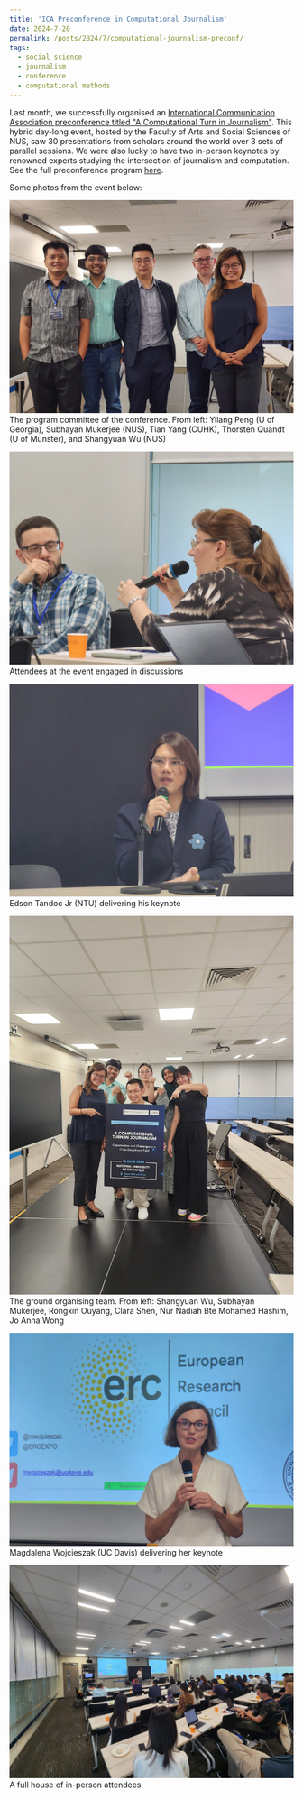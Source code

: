 ```yaml
---
title: 'ICA Preconference in Computational Journalism'
date: 2024-7-20
permalink: /posts/2024/7/computational-journalism-preconf/
tags:
  - social science
  - journalism
  - conference
  - computational methods
---
```


Last month, we successfully organised an [International Communication Association preconference titled "A Computational Turn in Journalism"](https://fass.nus.edu.sg/cnm/ica-2024/). This hybrid day-long event, hosted by the Faculty of Arts and Social Sciences of NUS, saw 30 presentations from scholars around the world over 3 sets of parallel sessions. We were also lucky to have two in-person keynotes by renowned experts studying the intersection of journalism and computation. See the full preconference program [here](https://fass.nus.edu.sg/cnm/wp-content/uploads/sites/2/2024/06/Preconference-Program-Final_20240617.pdf).

Some photos from the event below:

![preconference 1](/assets/images/preconf1.jpg)
<span style="font-size: 14px; line-height: 1;">The program committee of the conference. From left: Yilang Peng (U of Georgia), Subhayan Mukerjee (NUS), Tian Yang (CUHK), Thorsten Quandt (U of Munster), and Shangyuan Wu (NUS) </span>

![preconference 2](/assets/images/preconf2.jpg)
<span style="font-size: 14px; line-height: 1;">Attendees at the event engaged in discussions</span>

![preconference 3](/assets/images/preconf3.jpg)
<span style="font-size: 14px; line-height: 1;">Edson Tandoc Jr (NTU) delivering his keynote</span>

![preconference 4](/assets/images/preconf4.jpg)
<span style="font-size: 14px; line-height: 1;">The ground organising team. From left: Shangyuan Wu, Subhayan Mukerjee, Rongxin Ouyang, Clara Shen, Nur Nadiah Bte Mohamed Hashim, Jo Anna Wong</span>

![preconference 5](/assets/images/preconf5.jpg)
<span style="font-size: 14px; line-height: 1;">Magdalena Wojcieszak (UC Davis) delivering her keynote</span>

![preconference 6](/assets/images/preconf6.jpg)
<span style="font-size: 14px; line-height: 1;">A full house of in-person attendees</span>

